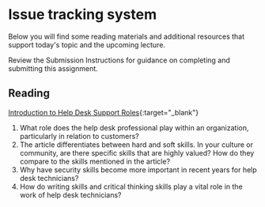 # Issue tracking system

Below you will find some reading materials and additional resources that support today's topic and the upcoming lecture.

Review the Submission Instructions for guidance on completing and submitting this assignment.

## Reading

[Introduction to Help Desk Support Roles](https://www.pearsonitcertification.com/articles/article.aspx?p=2260779&seqNum=5){:target="_blank"}

1. What role does the help desk professional play within an organization, particularly in relation to customers?
1. The article differentiates between hard and soft skills. In your culture or community, are there specific skills that are highly valued? How do they compare to the skills mentioned in the article?
1. Why have security skills become more important in recent years for help desk technicians?
1. How do writing skills and critical thinking skills play a vital role in the work of help desk technicians?